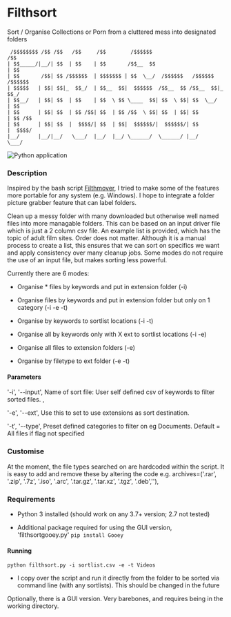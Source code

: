 # Filthsort
Sort / Organise Collections or Porn from a cluttered mess into designated folders
```
 /$$$$$$$$ /$$ /$$   /$$     /$$        /$$$$$$                        /$$    
| $$_____/|__/| $$  | $$    | $$       /$$__  $$                      | $$    
| $$       /$$| $$ /$$$$$$  | $$$$$$$ | $$  \__/  /$$$$$$   /$$$$$$  /$$$$$$  
| $$$$$   | $$| $$|_  $$_/  | $$__  $$|  $$$$$$  /$$__  $$ /$$__  $$|_  $$_/  
| $$__/   | $$| $$  | $$    | $$  \ $$ \____  $$| $$  \ $$| $$  \__/  | $$    
| $$      | $$| $$  | $$ /$$| $$  | $$ /$$  \ $$| $$  | $$| $$        | $$ /$$
| $$      | $$| $$  |  $$$$/| $$  | $$|  $$$$$$/|  $$$$$$/| $$        |  $$$$/
|__/      |__/|__/   \___/  |__/  |__/ \______/  \______/ |__/         \___/    
```                                                                                     
![Python application](https://github.com/spidermonkeee/Filthsort/workflows/Python%20application/badge.svg)
### Description
Inspired by the bash script [Filthmover](https://github.com/filthmover/filthmover), I tried to make some of the features more portable for any system (e.g. Windows). I hope to integrate a folder picture grabber feature that can label folders.

Clean up a messy folder with many downloaded but otherwise well named files into more managable folders. This can be based on an input driver file which is just a 2 column csv file. An example list is provided, which has the topic of adult film sites. Order does not matter. Although it is a manual process to create a list, this ensures that we can sort on specifics we want and apply consistency over many cleanup jobs. Some modes do not require the use of an input file, but makes sorting less powerful.

Currently there are 6 modes:
- Organise * files by keywords and put in extension folder (-i)
- Organise files by keywords and put in extension folder but only on 1 category (-i -e -t)
- Organise by keywords to sortlist locations (-i -t)

- Organise all by keywords only with X ext to sortlist locations (-i -e)
- Organise all files to extension folders (-e)
- Organise by filetype to ext folder (-e -t)

#### Parameters
'-i', '--input',
Name of sort file: User self defined csv of keywords to filter sorted files. <NAME OF SEARCHTERM>,<RELATIVE FILE PATH AS DESTINATION>

'-e', '--ext',
Use this to set to use extensions as sort destination.

'-t', '--type',
Preset defined categories to filter on eg Documents. Default = All files if flag not specified

### Customise
At the moment, the file types searched on are hardcoded within the script. It is easy to add and remove these by altering the code
e.g.
archives=('.rar', '.zip', '.7z', '.iso', '.arc', '.tar.gz', '.tar.xz', '.tgz', '.deb','<ADD YOUR OWN ARCHIVE FILE EXTENSION>'),


### Requirements
- Python 3 installed (should work on any 3.7+ version; 2.7 not tested)
 
- Additional package required for using the GUI version, 'filthsortgooey.py' `pip install Gooey`
#### Running

``` python filthsort.py -i sortlist.csv -e -t Videos ```

- I copy over the script and run it directly from the folder to be sorted via command line (with any sortlists). This should be changed in the future
 
 Optionally, there is a GUI version. Very barebones, and requires being in the working directory.
